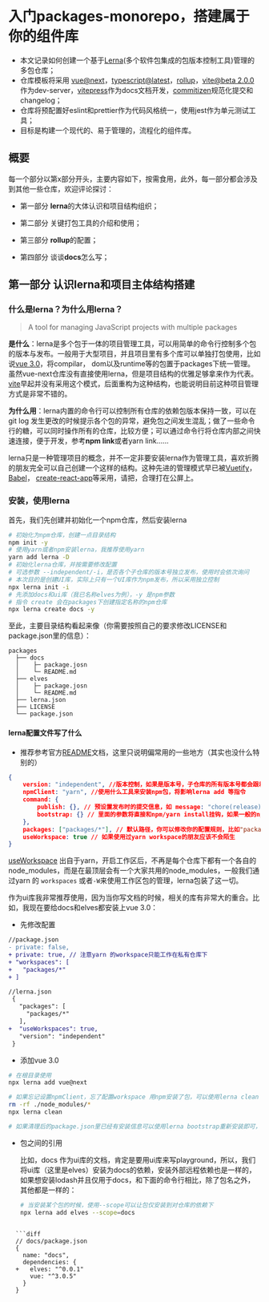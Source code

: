 # 入门packages-monorepo，搭建属于你的组件库

+ 本文记录如何创建一个基于[Lerna](https://lerna.js.org/)(多个软件包集成的包版本控制工具)管理的多包仓库；
+ 仓库模板将采用 [vue@next](https://www.npmjs.com/package/vue/v/3.0.5)，[typescript@latest](https://www.npmjs.com/package/typescript)，[rollup](https://rollupjs.org/guide/en/)，[vite@beta 2.0.0](https://www.npmjs.com/package/vite)作为dev-server，[vitepress](https://vitepress.vuejs.org/)作为docs文档开发，[commitizen](https://www.npmjs.com/package/commitizen)规范化提交和changelog；
+ 仓库将预配置好eslint和prettier作为代码风格统一，使用jest作为单元测试工具；
+ 目标是构建一个现代的、易于管理的，流程化的组件库。

## 概要

每一个部分以第x部分开头，主要内容如下，按需食用，此外，每一部分都会涉及到其他一些仓库，欢迎评论探讨：

+ 第一部分 **lerna**的大体认识和项目结构组织；
+ 第二部分 关键打包工具的介绍和使用；
+ 第三部分 **rollup**的配置；

+ 第四部分 谈谈**docs**怎么写；

## 第一部分 认识lerna和项目主体结构搭建

### 什么是lerna？为什么用lerna？

> A tool for managing JavaScript projects with multiple packages

**是什么**：lerna是多个包于一体的项目管理工具，可以用简单的命令行控制多个包的版本与发布。一般用于大型项目，并且项目里有多个库可以单独打包使用，比如说[vue 3.0](https://github.com/vuejs/vue-next)，将compilar， dom以及runtime等的包置于packages下统一管理。虽然vue-next仓库没有直接使用lerna，但是项目结构的优雅足够拿来作为代表。[vite](https://github.com/vitejs/vite)早起并没有采用这个模式，后面重构为这种结构，也能说明目前这种项目管理方式是非常不错的。

**为什么用**：lerna内置的命令行可以控制所有仓库的依赖包版本保持一致，可以在git log 发生更改的时候提示各个包的异常，避免包之间发生混乱；做了一些命令行的糖，可以同时操作所有的仓库，比较方便；可以通过命令行将仓库内部之间快速连接，便于开发，参考**npm link**或者yarn link......

lerna只是一种管理项目的概念，并不一定非要安装lerna作为管理工具，喜欢折腾的朋友完全可以自己创建一个这样的结构。这种先进的管理模式早已被[Vuetify](https://vuetifyjs.com/en/getting-started/contributing/#local-development)，[Babel](https://github.com/babel/babel/blob/master/lerna.json)， [create-react-app](https://github.com/facebook/create-react-app)等采用，请把，合理打在公屏上。

### 安装，使用lerna

首先，我们先创建并初始化一个npm仓库，然后安装lerna

```bash
# 初始化为npm仓库，创建一点目录结构
npm init -y
# 使用yarn或者npm安装lerna，我推荐使用yarn
yarn add lerna -D
# 初始化lerna仓库，并按需要修改配置
# 可选参数 --independent/-i，是否各个子仓库的版本号独立发布，使用时会依次询问
# 本次目的是创建UI库，实际上只有一个UI库作为npm发布，所以采用独立控制
npx lerna init -i
# 先添加docs和ui库（我已名称elves为例），-y 是npm参数
# 指令 create 会在packages下创建指定名称的npm仓库
npx lerna create docs -y
```

至此，主要目录结构看起来像（你需要按照自己的要求修改LICENSE和package.json里的信息）：

```
packages
  ├── docs
  │    ├─ package.josn
  │    └─ README.md
  ├── elves
  │    ├─ package.josn
  │    └─ README.md
  ├── lerna.json
  ├── LICENSE
  └── package.json
```

#### lerna配置文件写了什么

+ 推荐参考官方[README](https://github.com/lerna/lerna#lernajson)文档，这里只说明偏常用的一些地方（其实也没什么特别的）

```json
{
    version: "independent", //版本控制，如果是版本号，子仓库的所有版本号都会跟着改
    npmClient: "yarn", //使用什么工具来安装npm包，将影响lerna add 等指令
    command: {
        publish: {}, // 预设置发布时的提交信息，如 message: "chore(release): publish %s"
        bootstrap: {} // 里面的参数将直接和npm/yarn install挂钩，如果一般的npm install不能满足你，那，在使用bootstrap的时候要注意指令是继承npm的关系
    },
    packages: ["packages/*"], // 默认路径，你可以修改你的配置规则，比如"packages/components-*"等，这里实际上非常灵活，可以忽略里面一些api-gen 类似的内部包
    useWorkspace: true // 如果使用过yarn workspace的朋友应该不会陌生
}
```

[useWorkspace](https://classic.yarnpkg.com/blog/2017/08/02/introducing-workspaces/) 出自于yarn，开启工作区后，不再是每个仓库下都有一个各自的node_modules，而是在最顶层会有一个大家共用的node_modules，一般我们通过yarn 的 `workspaces` 或者`-W`来使用工作区包的管理，lerna包装了这一切。

作为ui库我非常推荐使用，因为当你写文档的时候，相关的库有非常大的重合。比如，我现在要给docs和elves都安装上vue 3.0：

+ 先修改配置

```diff
//package.json
- private: false,
+ private: true, // 注意yarn 的workspace只能工作在私有仓库下
+ "workspaces": [
+   "packages/*"
+ ]

//lerna.json
 {
   "packages": [
     "packages/*"
   ],
+  "useWorkspaces": true,
   "version": "independent"
 }

```

+ 添加vue 3.0

```bash
# 在根目录使用
npx lerna add vue@next

# 如果忘记设置npmClient，忘了配置workspace 用npm安装了包，可以使用lerna clean
rm -rf ./node_modules/*
npx lerna clean

# 如果清理后的package.json里已经有安装信息可以使用lerna bootstrap重新安装即可，lerna会重新按照npmClient的设置进行安装
```

+ 包之间的引用

  比如，docs 作为ui库的文档，肯定是要用ui库来写playground，所以，我们将ui库（这里是elves）安装为docs的依赖，安装外部远程依赖也是一样的，如果想安装lodash并且仅用于docs，和下面的命令行相比，除了包名之外，其他都是一样的：

  ```bash
  # 当安装某个包的时候，使用--scope可以让包仅安装到对仓库的依赖下
  npx lerna add elves --scope=docs
```
  
  ```diff
  // docs/package.json
  {
    name: "docs",
    dependencies: {
  +   elves: "^0.0.1"
      vue: "^3.0.5"
    }
  }
  ```
  
  